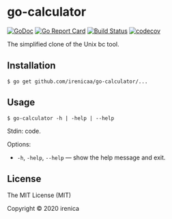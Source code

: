 # go-calculator

[![GoDoc](https://godoc.org/github.com/irenicaa/go-calculator?status.svg)](https://godoc.org/github.com/irenicaa/go-calculator)
[![Go Report Card](https://goreportcard.com/badge/github.com/irenicaa/go-calculator)](https://goreportcard.com/report/github.com/irenicaa/go-calculator)
[![Build Status](https://travis-ci.org/irenicaa/go-calculator.svg?branch=master)](https://travis-ci.org/irenicaa/go-calculator)
[![codecov](https://codecov.io/gh/irenicaa/go-calculator/branch/master/graph/badge.svg)](https://codecov.io/gh/irenicaa/go-calculator)

The simplified clone of the Unix bc tool.

## Installation

```
$ go get github.com/irenicaa/go-calculator/...
```

## Usage

```
$ go-calculator -h | -help | --help
```

Stdin: code.

Options:

- `-h`, `-help`, `--help` &mdash; show the help message and exit.

## License

The MIT License (MIT)

Copyright &copy; 2020 irenica

